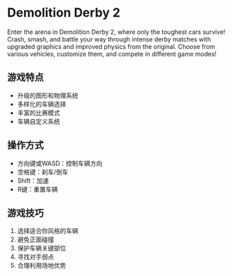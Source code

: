 # Demolition Derby 2

Enter the arena in Demolition Derby 2, where only the toughest cars survive! Crash, smash, and battle your way through intense derby matches with upgraded graphics and improved physics from the original. Choose from various vehicles, customize them, and compete in different game modes!

## 游戏特点

- 升级的图形和物理系统
- 多样化的车辆选择
- 丰富的比赛模式
- 车辆自定义系统

## 操作方式

- 方向键或WASD：控制车辆方向
- 空格键：刹车/倒车
- Shift：加速
- R键：重置车辆

## 游戏技巧

1. 选择适合你风格的车辆
2. 避免正面碰撞
3. 保护车辆关键部位
4. 寻找对手弱点
5. 合理利用场地优势
